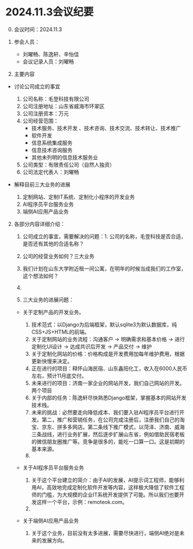 # 2024.11.3会议纪要

0. 会议时间：2024.11.3

1. 参会人员：
    - 刘曜畅、陈逸轩、辛怡佳
    - 会议记录人员：刘曜畅



1. 主要内容
- 讨论公司成立的事宜
    1. 公司名称：毛登科技有限公司
    2. 公司注册地址：山东省威海市环翠区
    3. 公司注册资本：万元
    4. 公司经营范围：
        - 技术服务、技术开发    、技术咨询、技术交流、技术转让、技术推广
        - 软件开发
        - 信息系统集成服务
        - 信息技术咨询服务
        - 其他未列明的信息技术服务业
    5. 公司类型：有限责任公司（自然人独资）
    6. 公司法定代表人：刘曜畅

- 解释目前三大业务的进展
    1. 定制网站、定制IT系统、定制化小程序的开发业务
    2. AI程序员平台服务业务
    3. 端侧AI应用产品业务
    
2. 各部分内容详细介绍：
    1. 公司成立的事宜，需要解决的问题：1. 公司的名称，毛登科技是否合适，是否还有其他的合适名称？
    2. 公司的经营业务如何？三大业务
    3. 我们计划在山东大学附近租一间公寓，在明年的时候当成我们的工作室，这个想法如何？
    4. 

    1. 三大业务的进展问题：
    - 关于定制产品的开发业务。
        1. 技术范式：以Django为后端框架，默认sqlite3为默认数据库，纯CSS+JS+HTML的前端。
        2. 关于定制网站的业务流程：沟通客户 -> 明确需求和基本价格 -> 进行定制化UI设计 -> 达成共识后开发 -> 产品交付 -> 维护
        3. 关于定制化网站的价格：价格构成是开发费用加每年维护费用，根据更新快慢来决定。
        4. 正在进行的项目：释怀山海民宿、山东鑫阳化工，收入在6000人民币左右，预计11月底交付。
        5. 未来进行的项目：济南一家企业的网站开发，我们自己网站的开发。两个项目
        6. 关于内部的任务：陈逸轩尽快熟悉Django框架，掌握基本的网站开发技术栈。
        7. 未来的挑战：必然要走向降低成本、我们要入驻AI程序员平台进行开发。第二，推广和营销任务，在公司完成注册后，注册我们自己的淘宝、京东、拼多多网店。第二条线下推广模式，以菏泽、济南、威海三条战线，进行业务扩展，然后逐步扩展山东省，例如借助民宿老板的微信朋友圈推广等。竞争是很多的，能吃一口算一口。这是初期的基本来源。
        8. 

    - 关于AI程序员平台服务业务
        1. 关于这个平台建立的简介：由于AI的发展，AI提示词工程师，能够利用AI，高效地完成定制化软件开发等内容，这样极大降低了软件工程师的门槛，为大规模的企业IT系统开发提供了可能。所以我们也要开发这样一个平台，示例：remoteok.com。
        2. 

    - 关于端侧AI应用产品业务
        1. 关于这个业务，目前没有太多进展，需要尽快进行，端侧AI绝对是未来的发展方向。
